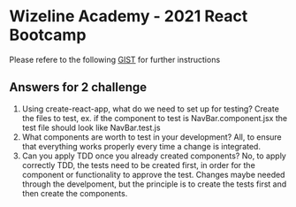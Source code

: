 # Wizeline Academy - 2021 React Bootcamp

Please refere to the following [GIST](https://gist.github.com/erickwize/d7311bfc972080c162c43cbb7dc80587) for further instructions


## Answers for 2 challenge

1. Using create-react-app, what do we need to set up for testing?
    Create the files to test, ex. if the component to test is NavBar.component.jsx
    the test file should look like NavBar.test.js
2. What components are worth to test in your development?
    All, to ensure that everything works properly every time a change is integrated.
3. Can you apply TDD once you already created components?
    No, to apply correctly TDD, the tests need to be created first, in order for the 
    component or functionality to approve the test. Changes maybe needed through
    the develpoment, but the principle is to create the tests first and then create
    the components.